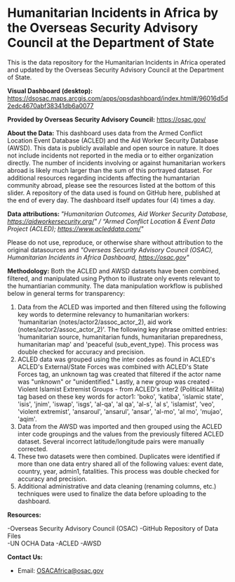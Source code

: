 # Humanitarian Incidents in Africa by the Overseas Security Advisory Council at the Department of State
This is the data repository for the Humanitarian Incidents in Africa operated and updated by the Overseas Security Advisory Council at the Department of State.

<b> Visual Dashboard (desktop): </b> https://dsosac.maps.arcgis.com/apps/opsdashboard/index.html#/96016d5d2edc4670abf38341db6a0077

<b>Provided by Overseas Security Advisory Council:</b>
https://osac.gov/

<b> About the Data:</b> This dashboard uses data from the Armed Conflict Location Event Database (ACLED) and the Aid Worker Security Database (AWSD). This data is publicly available and open source in nature. It does not include incidents not reported in the media or to either organization directly. The number of incidents involving or against humanitarian workers abroad is likely much larger than the sum of this portrayed dataset. For additional resources regarding incidents affecting the humantarian community abroad, please see the resources listed at the bottom of this slider. A repository of the data used is found on GitHub here, published at the end of every day. The dashboard itself updates four (4) times a day.

<b> Data attributions: </b> <em> "Humanitarian Outcomes, Aid Worker Security Database, https://aidworkersecurity.org/"  / “Armed Conflict Location & Event Data Project (ACLED); https://www.acleddata.com/" </em> 

Please do not use, reproduce, or otherwise share without attribution to the original datasources and <em> "Overseas Security Advisory Council (OSAC), Humanitarian Incidents in Africa Dashboard, https://osac.gov" </em>

<b> Methodology:</b> Both the ACLED and AWSD datasets have been combined, filtered, and manipulated using Python to illustrate only events relevant to the humantiarian community. The data manipulation workflow is published below in general terms for transparency:

1. Data from the ACLED was imported and then filtered using the following key words to determine relevancy to humanitarian workers: 'humanitarian (notes/actor2/assoc_actor_2), aid work (notes/actor2/assoc_actor_2)'. The following key phrase omitted entries: 'humanitarian source, humanitarian funds, humanitarian preparedness, humanitarian map' and 'peaceful (sub_event_type). This process was double checked for accuracy and precision.
2. ACLED data was grouped using the inter codes as found in ACLED's  ACLED's External/State Forces was combined with ACLED's State Forces tag, an unknown tag was created that filtered if the actor name was "unknown" or "unidentified." Lastly, a new group was created - Violent Islamist Extremist Groups - from ACLED's inter2 (Political Milita) tag based on these key words for actor1: 'boko', 'katiba', 'islamic state', 'isis', 'jnim', 'iswap', 'isgs', 'al-qa', 'al qa', 'al-s', 'al s', 'islamist', 'veo', 'violent extremist', 'ansaroul', 'ansarul', 'ansar', 'al-mo', 'al mo', 'mujao', 'aqim'.
3. Data from the AWSD was imported and then grouped using the ACLED inter code groupings and the values from the previously filtered ACLED dataset. Several incorrect latitude/longitude pairs were manually corrected.
4. These two datasets were then combined. Duplicates were identified if more than one data entry shared all of the following values: event date, country, year, admin1, fatalities. This process was double checked for accuracy and precision. 
5. Additional administrative and data cleaning (renaming columns, etc.) techniques were used to finalize the data before uploading to the dashboard.

<b> Resources: </b> 

-Overseas Security Advisory Council (OSAC)
-GitHub Repository of Data Files  
-UN OCHA Data
-ACLED
-AWSD

<b>Contact Us: </b>

* Email: OSACAfrica@osac.gov

